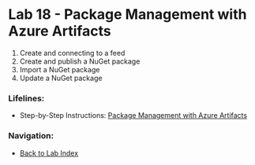 # Lab 18 - Package Management with Azure Artifacts

1. Create and connecting to a feed
2. Create and publish a NuGet package
3. Import a NuGet package
4. Update a NuGet package

### Lifelines:

* Step-by-Step Instructions:
[Package Management with Azure Artifacts](https://azuredevopslabs.com/labs/azuredevops/packagemanagement/)

### Navigation:

* [Back to Lab Index](https://github.com/mikepfeiffer/azure-devops-labs)